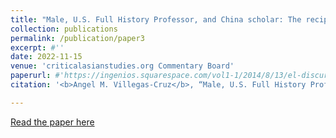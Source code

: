 ```yaml
---
title: "Male, U.S. Full History Professor, and China scholar: The recipe to get published in The Journal of Asian Studies, 2000-2020"
collection: publications
permalink: /publication/paper3
excerpt: #''
date: 2022-11-15
venue: 'criticalasianstudies.org Commentary Board'
paperurl: #'https://ingenios.squarespace.com/vol1-1/2014/8/13/el-discurso-de-la-iglesia-protestante-en-torno-a-la-segunda-guerra-mundial-en-la-revista-puerto-rico-evanglico-1940-1945'
citation: '<b>Angel M. Villegas-Cruz</b>, “Male, U.S. Full History Professor, and China scholar: The recipe to get published in The Journal of Asian Studies, 2000-2020,” criticalasianstudies.org Commentary Board, November 15, 2022, https://doi.org/10.52698/KSEJ3511.'

---
```

[Read the paper here](https://criticalasianstudies.org/commentary/2022/11/3/notes-from-the-field-angel-m-villegas-cruz-male-us-full-history-professor-and-china-scholar-the-recipe-to-get-published-in-the-journal-of-asian-studies-2000-2020)
